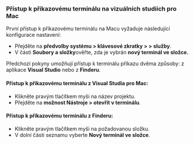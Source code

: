 ### <a name="accessing-a-command-terminal-on-visual-studios-for-mac"></a>Přístup k příkazovému terminálu na vizuálních studiích pro Mac

První přístup k příkazovému terminálu na Macu vyžaduje následující konfigurace nastavení:

* Přejděte na **předvolby systému > klávesové zkratky > > služby**.
* V části **Soubory a složky**ověřte, zda je vybrán **nový terminál ve složce.**

Předchozí pokyny umožňují přístup k terminálu příkazu dvěma způsoby: z aplikace **Visual Studio** nebo z **Finderu**. 

#### <a name="to-access-a-command-terminal-from-visual-studio-for-mac"></a>Přístup k příkazovému terminálu z Visual Studia pro Mac:

* Klikněte pravým tlačítkem myši na název projektu.
* Přejděte na **možnost Nástroje > otevřít v terminálu**.

#### <a name="to-access-a-command-terminal-from-finder"></a>Přístup k příkazovému terminálu z Finderu:

* Klikněte pravým tlačítkem myši na požadovanou složku.
* V dolní části seznamu vyberte **Nový terminál ve složce**.
